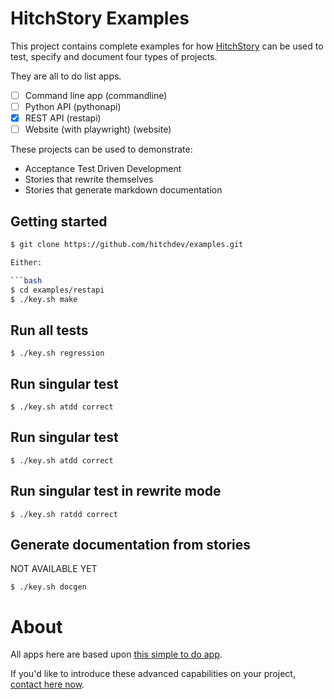 # HitchStory Examples

This project contains complete examples for how
[HitchStory](https://hitchdev.com/hitchstory)
can be used to test, specify and document four
types of projects.

They are all to do list apps.

- [ ] Command line app (commandline)
- [ ] Python API (pythonapi)
- [X] REST API (restapi)
- [ ] Website (with playwright) (website)

These projects can be used to demonstrate:

* Acceptance Test Driven Development
* Stories that rewrite themselves
* Stories that generate markdown documentation


## Getting started

```bash
$ git clone https://github.com/hitchdev/examples.git

Either:

```bash
$ cd examples/restapi
$ ./key.sh make
```

## Run all tests

```
$ ./key.sh regression
```

## Run singular test

```
$ ./key.sh atdd correct
```

## Run singular test

```
$ ./key.sh atdd correct
```

## Run singular test in rewrite mode

```
$ ./key.sh ratdd correct
```

## Generate documentation from stories

NOT AVAILABLE YET

```
$ ./key.sh docgen
```


# About

All apps here are based upon [this simple to do app](https://github.com/ovinokurov/ToDo).

If you'd like to introduce these advanced capabilities
on your project, [contact here now](hitchdev.com/consulting).
